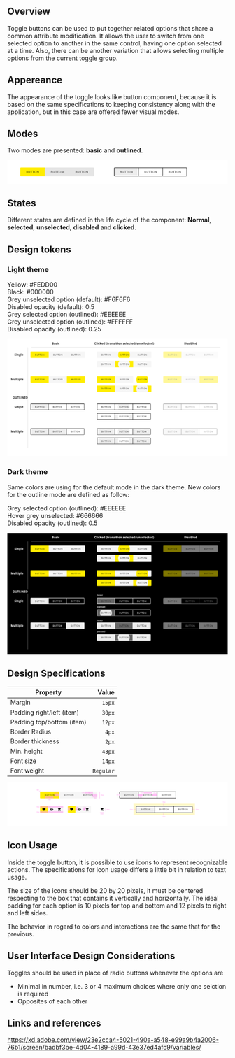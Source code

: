 ## Overview

Toggle buttons can be used to put together related options that share a common attribute modification.
It allows the user to switch from one selected option to another in the same control, having one option selected at a time. Also, there can be another variation that allows selecting multiple options from the current toggle group.


## Appereance

The appearance of the toggle looks like button component, because it is based on the same specifications to keeping consistency along with the application, but in this case are offered fewer visual modes.

## Modes

Two modes are presented: __basic__ and __outlined__.

![Toggle modes](images/toggle_modes.png)

## States

Different states are defined in the life cycle of the component:
__Normal__, __selected__, __unselected__, __disabled__ and __clicked__.


## Design tokens

### Light theme

Yellow: #FEDD00  
Black: #000000  
Grey unselected option (default): #F6F6F6  
Disabled opacity (default): 0.5  
Grey selected option (outlined): #EEEEEE  
Grey unselected option (outlined): #FFFFFF  
Disabled opacity (outlined): 0.25  

![Toggle light theme](images/toggle_light.png)

### Dark theme

Same colors are using for the default mode in the dark theme. New colors for the outline mode are defined as follow:

Grey selected option (outlined): #EEEEEE  
Hover grey unselected: #666666  
Disabled opacity (outlined): 0.5  

![Toggle dark theme](images/toggle_dark.png)

## Design Specifications

| Property           | Value|
|--------------------|------:|
| Margin            | `15px` |
| Padding right/left (item)| `30px` |
| Padding top/bottom (item)| `12px` |
| Border Radius | `4px` |
| Border thickness| `2px` |
| Min. height| `43px` |
| Font size| `14px` |
| Font weight| `Regular` |

![Toggle specifications](images/toggle_specs.png)

## Icon Usage

Inside the toggle button, it is possible to use icons to represent recognizable actions.
The specifications for icon usage differs a little bit in relation to text usage.

The size of the icons should be 20 by 20 pixels, it must be centered respecting to the box that contains it vertically and horizontally. 
The ideal padding for each option is 10 pixels for top and bottom and 12 pixels to right and left sides.

The behavior in regard to colors and interactions are the same that for the previous.

## User Interface Design Considerations

Toggles should be used in place of radio buttons whenever the options are
- Minimal in number, i.e. 3 or 4 maximum choices where only one selction is required
- Opposites of each other


## Links and references
https://xd.adobe.com/view/23e2cca4-5021-490a-a548-e99a9b4a2006-76b1/screen/badbf3be-4d04-4189-a99d-43e37ed4afc9/variables/